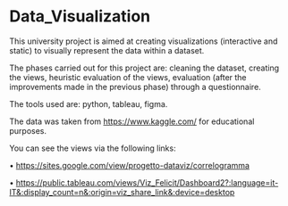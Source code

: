 # Data_Visualization

This university project is aimed at creating visualizations (interactive and static) to visually represent the data within a dataset.

The phases carried out for this project are: cleaning the dataset, creating the views, heuristic evaluation of the views, evaluation (after the improvements made in the previous phase) through a questionnaire.

The tools used are: python, tableau, figma.

The data was taken from https://www.kaggle.com/ for educational purposes.

You can see the views via the following links:

  • https://sites.google.com/view/progetto-dataviz/correlogramma

  • https://public.tableau.com/views/Viz_Felicit/Dashboard2?:language=it-IT&:display_count=n&:origin=viz_share_link&:device=desktop
